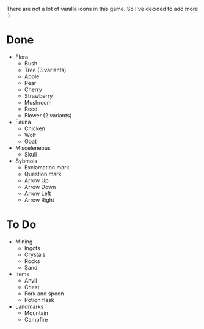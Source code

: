 There are not a lot of vanilla icons in this game. So I've decided to add more :)

# Done

 * Flora
     * Bush
     * Tree (3 variants)
     * Apple
     * Pear
     * Cherry
     * Strawberry
     * Mushroom
     * Reed
     * Flower (2 variants)
 * Fauna
     * Chicken
     * Wolf
     * Goat
 * Misceleneous
     * Skull 
 * Sybmols
     * Exclamation mark
     * Question mark
     * Arrow Up
     * Arrow Down
     * Arrow Left
     * Arrow Right

# To Do
 
 * Mining
     * Ingots
     * Crystals
     * Rocks
     * Sand
 * Items
     * Anvil
     * Chest
     * Fork and spoon
     * Potion flask
 * Landmarks
     * Mountain
     * Campfire
